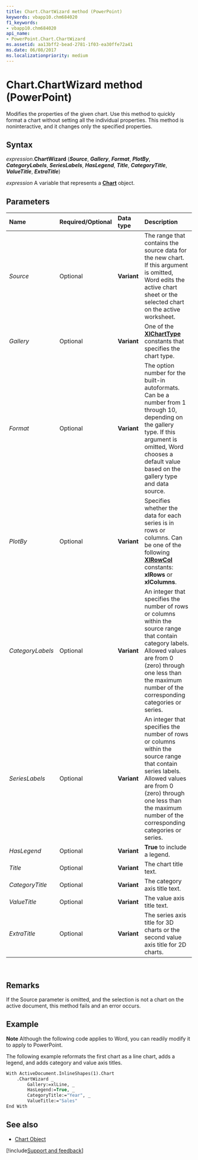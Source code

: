 ```yaml
---
title: Chart.ChartWizard method (PowerPoint)
keywords: vbapp10.chm684020
f1_keywords:
- vbapp10.chm684020
api_name:
- PowerPoint.Chart.ChartWizard
ms.assetid: aa13bff2-bead-2781-1f03-ea30ffe72a41
ms.date: 06/08/2017
ms.localizationpriority: medium
---
```



# Chart.ChartWizard method (PowerPoint)

Modifies the properties of the given chart. Use this method to quickly format a chart without setting all the individual properties. This method is noninteractive, and it changes only the specified properties.

## Syntax

_expression_.**ChartWizard** (**_Source_**, **_Gallery_**, **_Format_**, **_PlotBy_**, **_CategoryLabels_**, **_SeriesLabels_**, **_HasLegend_**, **_Title_**, **_CategoryTitle_**, **_ValueTitle_**, **_ExtraTitle_**)

_expression_ A variable that represents a **[Chart](PowerPoint.Chart.md)** object.


## Parameters

|Name|Required/Optional|Data type|Description|
|:-----|:-----|:-----|:-----|
| _Source_|Optional|**Variant**|The range that contains the source data for the new chart. If this argument is omitted, Word edits the active chart sheet or the selected chart on the active worksheet.|
| _Gallery_|Optional|**Variant**|One of the **[XlChartType](Excel.XlChartType.md)** constants that specifies the chart type.|
| _Format_|Optional|**Variant**|The option number for the built-in autoformats. Can be a number from 1 through 10, depending on the gallery type. If this argument is omitted, Word chooses a default value based on the gallery type and data source.|
| _PlotBy_|Optional|**Variant**|Specifies whether the data for each series is in rows or columns. Can be one of the following **[XlRowCol](PowerPoint.XlRowCol.md)** constants: **xlRows** or **xlColumns**.|
| _CategoryLabels_|Optional|**Variant**|An integer that specifies the number of rows or columns within the source range that contain category labels. Allowed values are from 0 (zero) through one less than the maximum number of the corresponding categories or series.|
| _SeriesLabels_|Optional|**Variant**|An integer that specifies the number of rows or columns within the source range that contain series labels. Allowed values are from 0 (zero) through one less than the maximum number of the corresponding categories or series.|
| _HasLegend_|Optional|**Variant**|**True** to include a legend.|
| _Title_|Optional|**Variant**|The chart title text.|
| _CategoryTitle_|Optional|**Variant**|The category axis title text.|
| _ValueTitle_|Optional|**Variant**|The value axis title text.|
| _ExtraTitle_|Optional|**Variant**| The series axis title for 3D charts or the second value axis title for 2D charts.|

<br/>

## Remarks

If the Source parameter is omitted, and the selection is not a chart on the active document, this method fails and an error occurs.


## Example

**Note**  Although the following code applies to Word, you can readily modify it to apply to PowerPoint.

The following example reformats the first chart as a line chart, adds a legend, and adds category and value axis titles.

```vb
With ActiveDocument.InlineShapes(1).Chart 
    .ChartWizard _ 
        Gallery:=xlLine, _ 
        HasLegend:=True, _ 
        CategoryTitle:="Year", _ 
        ValueTitle:="Sales" 
End With
```


## See also

- [Chart Object](PowerPoint.Chart.md)

[!include[Support and feedback](~/includes/feedback-boilerplate.md)]